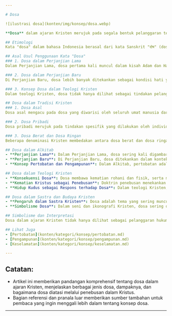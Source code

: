 ```yaml
---

# Dosa

![ilustrasi dosa](konten/img/konsep/dosa.webp)

**Dosa** dalam ajaran Kristen merujuk pada segala bentuk pelanggaran terhadap hukum, kehendak, atau kodrat Tuhan. Konsep dosa adalah inti dari teologi Kristen, di mana dosa dipandang sebagai pemisah utama antara manusia dan Tuhan, dan sesuatu yang harus diatasi melalui pertobatan, pengampunan, dan penebusan oleh Yesus Kristus.

## Etimologi
Kata "dosa" dalam bahasa Indonesia berasal dari kata Sanskrit "दोष" (doṣa) yang berarti kesalahan atau pelanggaran. Dalam bahasa Ibrani, kata yang paling sering digunakan untuk dosa adalah "חַטָּאָה" (ḥaṭṭā'āh) yang berarti "meleset" dari sasaran, sedangkan dalam bahasa Yunani, kata "ἁμαρτία" (hamartia) memiliki arti yang serupa, yaitu meleset dari tujuan atau standar moral yang ditetapkan oleh Tuhan.

## Asal Usul Penggunaan Kata "Dosa"
### 1. Dosa dalam Perjanjian Lama
Dalam Perjanjian Lama, dosa pertama kali muncul dalam kisah Adam dan Hawa, yang melanggar perintah Tuhan dengan memakan buah dari pohon pengetahuan baik dan jahat. Tindakan ini dianggap sebagai dosa asal yang membawa kematian rohani dan fisik ke dalam dunia.

### 2. Dosa dalam Perjanjian Baru
Di Perjanjian Baru, dosa lebih banyak ditekankan sebagai kondisi hati yang memisahkan manusia dari kasih karunia Tuhan. Yesus Kristus datang ke dunia untuk menyelamatkan manusia dari dosa, menawarkan pengampunan dan kehidupan kekal bagi mereka yang percaya kepada-Nya.

### 3. Konsep Dosa dalam Teologi Kristen
Dalam teologi Kristen, dosa tidak hanya dilihat sebagai tindakan pelanggaran tetapi juga sebagai kondisi yang merusak hubungan manusia dengan Tuhan. Dosa dianggap sebagai penyebab dari segala penderitaan dan ketidakadilan di dunia.

## Dosa dalam Tradisi Kristen
### 1. Dosa Asal
Dosa asal mengacu pada dosa yang diwarisi oleh seluruh umat manusia dari Adam dan Hawa. Dalam pandangan Kristen, dosa asal adalah akar dari semua dosa pribadi dan merupakan kondisi yang hanya bisa ditebus oleh Yesus Kristus.

### 2. Dosa Pribadi
Dosa pribadi merujuk pada tindakan spesifik yang dilakukan oleh individu yang melanggar hukum Tuhan. Ini bisa berupa pikiran, perkataan, atau perbuatan yang bertentangan dengan kehendak Tuhan.

### 3. Dosa Berat dan Dosa Ringan
Beberapa denominasi Kristen membedakan antara dosa berat dan dosa ringan. Dosa berat adalah pelanggaran serius yang memutuskan hubungan seseorang dengan Tuhan, sedangkan dosa ringan melemahkan hubungan tersebut tanpa memutuskannya sepenuhnya.

## Dosa dalam Alkitab
- **Perjanjian Lama**: Dalam Perjanjian Lama, dosa sering kali digambarkan sebagai pelanggaran terhadap perintah-perintah Tuhan, seperti dalam Sepuluh Perintah Allah. Kitab Mazmur dan Kitab Amsal juga menyoroti konsekuensi dosa dan pentingnya pertobatan.
- **Perjanjian Baru**: Di Perjanjian Baru, dosa ditekankan dalam konteks hubungan pribadi dengan Tuhan melalui Yesus Kristus. Kitab Roma dan Surat 1 Yohanes memberikan pemahaman mendalam tentang sifat dosa dan bagaimana Kristus menebus umat manusia dari dosa.
- **Konsep Pertobatan dan Pengampunan**: Dalam Alkitab, pertobatan adalah respons yang diharapkan terhadap dosa, di mana individu mengakui kesalahannya dan memohon pengampunan Tuhan. Pengampunan diberikan melalui kasih karunia Tuhan, khususnya melalui pengorbanan Yesus di kayu salib.

## Dosa dalam Teologi Kristen
- **Konsekuensi Dosa**: Dosa membawa kematian rohani dan fisik, serta memisahkan manusia dari Tuhan. Namun, melalui pengorbanan Yesus Kristus, umat manusia memiliki kesempatan untuk menerima pengampunan dan kehidupan kekal.
- **Kematian Kristus sebagai Penebusan**: Doktrin penebusan menekankan bahwa Yesus Kristus mati di kayu salib untuk menanggung dosa-dosa manusia, memungkinkan mereka yang percaya kepada-Nya untuk dibebaskan dari hukuman dosa.
- **Hidup Kudus sebagai Respons terhadap Dosa**: Dalam teologi Kristen, kehidupan yang kudus adalah respons yang diharapkan setelah menerima pengampunan dari dosa. Ini melibatkan menjauhi dosa dan hidup sesuai dengan ajaran Kristus.

## Dosa dalam Sastra dan Budaya Kristen
- **Pengaruh dalam Sastra Kristen**: Dosa adalah tema yang sering muncul dalam sastra Kristen, baik dalam karya-karya teologi maupun literatur. Penulis seperti Augustine dalam *Confessions* dan Dante dalam *Divine Comedy* telah mengupas konsep dosa dalam konteks kehidupan manusia.
- **Simbolisme Dosa**: Dalam seni dan ikonografi Kristen, dosa sering dilambangkan dengan simbol-simbol seperti ular, apel, atau rantai yang menggambarkan ikatan dan kehancuran yang disebabkan oleh dosa.

## Simbolisme dan Interpretasi
Dosa dalam ajaran Kristen tidak hanya dilihat sebagai pelanggaran hukum Tuhan, tetapi juga sebagai kondisi hati yang memberontak terhadap kehendak Tuhan. Simbolisme dosa sering kali diinterpretasikan sebagai segala sesuatu yang menghalangi manusia untuk mencapai kesempurnaan dan keselamatan dalam Kristus.

## Lihat Juga
- [Pertobatan](konten/kategori/konsep/pertobatan.md)
- [Pengampunan](konten/kategori/konsep/pengampunan.md)
- [Keselamatan](konten/kategori/konsep/keselamatan.md)

---
```


## Catatan:
- Artikel ini memberikan pandangan komprehensif tentang dosa dalam ajaran Kristen, menjelaskan berbagai jenis dosa, dampaknya, dan bagaimana dosa diatasi melalui penebusan dalam Kristus.
- Bagian referensi dan pranala luar memberikan sumber tambahan untuk pembaca yang ingin menggali lebih dalam tentang konsep dosa.

---